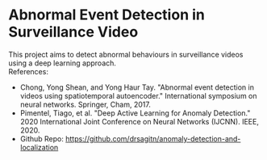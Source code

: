 # Abnormal Event Detection in Surveillance Video
This project aims to detect abnormal behaviours in surveillance videos using a deep learning approach. <br>
References:
- Chong, Yong Shean, and Yong Haur Tay. "Abnormal event detection in videos using spatiotemporal autoencoder." International symposium on neural networks. Springer, Cham, 2017.
-  Pimentel, Tiago, et al. "Deep Active Learning for Anomaly Detection." 2020 International Joint Conference on Neural Networks (IJCNN). IEEE, 2020.
-  Github Repo: https://github.com/drsagitn/anomaly-detection-and-localization

